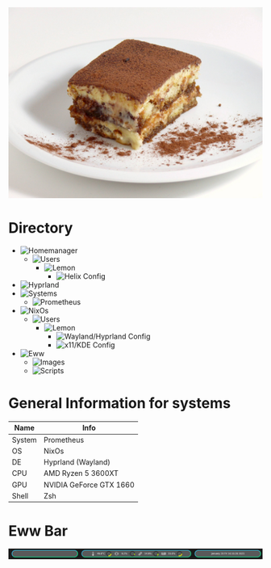 ![Tiramisu](.github/tiramisu.jpg)

# Directory
- ![Homemanager](home)
  * ![Users](home/users)
    * ![Lemon](home/users/lemon)
      * ![Helix Config](home/users/lemon/helix.nix)
- ![Hyprland](https://github.com/LemonjamesD/dots/tree/hyprland)
- ![Systems](systems)
  * ![Prometheus](systems/prometheus)
- ![NixOs](/)
  * ![Users](users)
    * ![Lemon](users/lemon)
      * ![Wayland/Hyprland Config](users/lemon/wayland.nix)
      * ![x11/KDE Config](users/lemon/x11.nix)
- ![Eww](https://github.com/LemonjamesD/dots/tree/eww)
  * ![Images](https://github.com/LemonjamesD/dots/tree/eww/images)
  * ![Scripts](https://github.com/LemonjamesD/dots/tree/eww/scripts)

# General Information for systems
| Name | Info |
| --- | --- |
| System | Prometheus |
| OS | NixOs |
| DE | Hyprland (Wayland) | 
| CPU | AMD Ryzen 5 3600XT |
| GPU | NVIDIA GeForce GTX 1660 |
| Shell | Zsh |

# Eww Bar
![EwwBar](.github/ewwbar.png)

